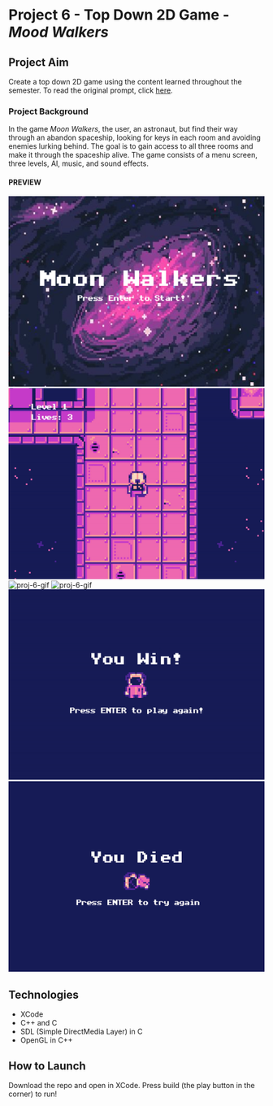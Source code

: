 
# Project 6 - Top Down 2D Game - _Mood Walkers_
## Project Aim
Create a top down 2D game using the content learned throughout the semester. To read the original prompt, click [here](https://github.com/carmineguida/CS3113/blob/master/Projects/Project%206%20-%20Student's%20Choice.pdf). 

### Project Background

In the game _Moon Walkers_, the user, an astronaut, but find their way through an abandon spaceship, looking for keys in each room
and avoiding enemies lurking behind. The goal is to gain access to all three rooms and make it through the spaceship
alive. The game consists of a menu screen, three levels, AI, music, and sound effects.

#### PREVIEW

![proj-6-img](https://github.com/baelul/CSUY3113/blob/main/Proj6/menu.png)
![proj-6-gif](https://github.com/baelul/CSUY3113/blob/main/Proj6/lvl1.gif)
![proj-6-gif](https://github.com/baelul/CSUY3113/blob/main/Proj6/lvl2.gif)
![proj-6-gif](https://github.com/baelul/CSUY3113/blob/main/Proj6/lvl3.gif)
![proj-6-gif](https://github.com/baelul/CSUY3113/blob/main/Proj6/win.gif)
![proj-6-gif](https://github.com/baelul/CSUY3113/blob/main/Proj6/death.gif)



## Technologies
* XCode
* C++ and C
* SDL (Simple DirectMedia Layer) in C
* OpenGL in C++

## How to Launch
Download the repo and open in XCode. Press build (the play button in the corner) to run!
